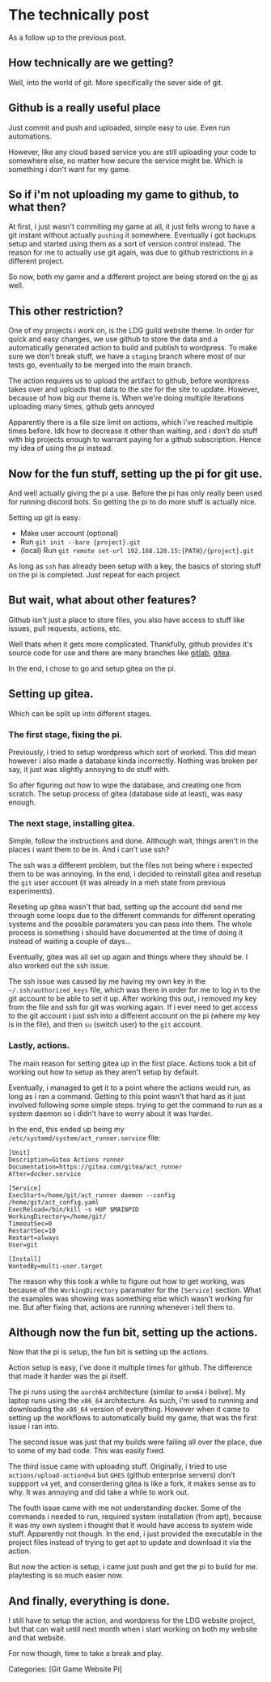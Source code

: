 # The technically post
As a follow up to the previous post.

## How technically are we getting?
Well, into the world of git. More specifically the sever side of git.

## Github is a really useful place
Just commit and push and uploaded, simple easy to use. Even run automations.

However, like any cloud based service you are still uploading your code to somewhere else, no matter how secure the service might be. Which is something i don't want for my game.

## So if i'm not uploading my game to github, to what then?
At first, i just wasn't commiting my game at all, it just fells wrong to have a git instant without actually `pushing` it somewhere. Eventually i got backups setup and started using them as a sort of version control instead.
The reason for me to actually use git again, was due to github restrictions in a different project.

So now, both my game and a different project are being stored on the [pi](https://www.raspberrypi.com/) as well.

## This other restriction?
One of my projects i work on, is the LDG guild website theme. In order for quick and easy changes, we use github to store the data and a automatically generated action to build and publish to wordpress.
To make sure we don't break stuff, we have a `staging` branch where most of our tests go, eventually to be merged into the main branch.

The action requires us to upload the artifact to github, before wordpress takes over and uploads that data to the site for the site to update. However, because of how big our theme is. When we're doing multiple iterations uploading many times, github gets annoyed

Apparently there is a file size limit on actions, which i've reached multiple times before. Idk how to decrease it other than waiting, and i don't do stuff with big projects enough to warrant paying for a github subscription. Hence my idea of using the pi instead.

## Now for the fun stuff, setting up the pi for git use.
And well actually giving the pi a use. Before the pi has only really been used for running discord bots. So getting the pi to do more stuff is actually nice.

Setting up git is easy:
- Make user account (optional)
- Run `git init --bare {project}.git`
- (local) Run `git remote set-url 192.168.120.15:{PATH}/{project}.git`

As long as `ssh` has already been setup with a key, the basics of storing stuff on the pi is completed. Just repeat for each project.

## But wait, what about other features?
Github isn't just a place to store files, you also have access to stuff like issues, pull requests, actions, etc.

Well thats when it gets more complicated. Thankfully, github provides it's source code for use and there are many branches like [gitlab](https://about.gitlab.com/), [gitea](https://about.gitea.com/).

In the end, i chose to go and setup gitea on the pi.

## Setting up gitea.
Which can be split up into different stages.

### The first stage, fixing the pi.
Previously, i tried to setup wordpress which sort of worked. This did mean however i also made a database kinda incorrectly. Nothing was broken per say, it just was slightly annoying to do stuff with.

So after figuring out how to wipe the database, and creating one from scratch. The setup process of gitea (database side at least), was easy enough.

### The next stage, installing gitea.
Simple, follow the instructions and done. Although wait, things aren't in the places i want them to be in. And i can't use ssh?

The ssh was a different problem, but the files not being where i expected them to be was annoying. In the end, i decided to reinstall gitea and resetup the `git` user account (it was already in a meh state from previous experiments).

Reseting up gitea wasn't that bad, setting up the account did send me through some loops due to the different commands for different operating systems and the possible paramaters you can pass into them. The whole process is something i should have documented
at the time of doing it instead of waiting a couple of days...

Eventually, gitea was all set up again and things where they should be. I also worked out the ssh issue.

The ssh issue was caused by me having my own key in the `~/.ssh/authorized_keys` file, which was there in order for me to log in to the git account to be able to set it up.
After working this out, i removed my key from the file and ssh for git was working again. If i ever need to get access to the git account i just ssh into a different account on the pi (where my key is in the file), and then `su` (switch user) to the `git` account.

### Lastly, actions.
The main reason for setting gitea up in the first place. Actions took a bit of working out how to setup as they aren't setup by default.

Eventually, i managed to get it to a point where the actions would run, as long as i ran a command. Getting to this point wasn't that hard as it just involved following some simple steps. trying to get the command to run as a system daemon so i didn't have to
worry about it was harder.

In the end, this ended up being my `/etc/systemd/system/act_runner.service` file:
```service
[Unit]
Description=Gitea Actions runner
Documentation=https://gitea.com/gitea/act_runner
After=docker.service

[Service]
ExecStart=/home/git/act_runner daemon --config /home/git/act_config.yaml
ExecReload=/bin/kill -s HUP $MAINPID
WorkingDirectory=/home/git/
TimeoutSec=0
RestartSec=10
Restart=always
User=git

[Install]
WantedBy=multi-user.target
```
The reason why this took a while to figure out how to get working, was because of the `WorkingDirectory` paramater for the `[Service]` section. What the examples was showing was something else which wasn't working for me.
But after fixing that, actions are running whenever i tell them to.

## Although now the fun bit, setting up the actions.
Now that the pi is setup, the fun bit is setting up the actions.

Action setup is easy, i've done it multiple times for github. The difference that made it harder was the pi itself.

The pi runs using the `aarch64` architecture (similar to `arm64` i belive). My laptop runs using the `x86_64` architecture. As such, i'm used to running and downloading the `x86_64` version of everything.
However when it came to setting up the workflows to automatically build my game, that was the first issue i ran into.

The second issue was just that my builds were failing all over the place, due to some of my bad code. This was easily fixed.

The third issue came with uploading stuff. Originally, i tried to use `actions/upload-action@v4` but `GHES` (github enterprise servers) don't suppport `v4` yet, and conserdering gitea is like a fork, it makes sense as to why.
It was annoying and did take a while to work out.

The fouth issue came with me not understanding docker. Some of the commands i needed to run, required system installation (from apt), because it was my own system i thought that it would have access to system wide stuff. Apparently not though.
In the end, i just provided the executable in the project files instead of trying to get apt to update and download it via the action.

But now the action is setup, i came just push and get the pi to build for me. playtesting is so much easier now.

## And finally, everything is done.
I still have to setup the action, and wordpress for the LDG website project, but that can wait until next month when i start working on both my website and that website.

For now though, time to take a break and play.

Categories: [Git Game Website Pi]
